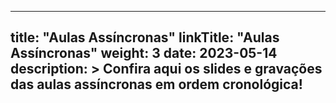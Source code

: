 
---
title: "Aulas Assíncronas"
linkTitle: "Aulas Assíncronas"
weight: 3
date: 2023-05-14
description: >
  Confira aqui os slides e gravações das aulas assíncronas em ordem cronológica!
---



	
